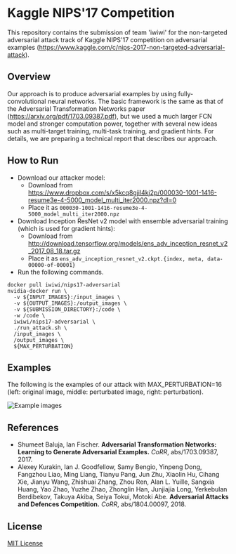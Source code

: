 # Kaggle NIPS'17 Competition

This repository contains the submission of team 'iwiwi' for the non-targeted adversarial attack track of Kaggle NIPS'17 competition on adversarial examples (https://www.kaggle.com/c/nips-2017-non-targeted-adversarial-attack).

## Overview

Our approach is to produce adversarial examples by using fully-convolutional neural networks. The basic framework is the same as that of the Adversarial Transformation Networks paper (https://arxiv.org/pdf/1703.09387.pdf), but we used a much larger FCN model and stronger computation power, together with several new ideas such as multi-target training, multi-task training, and gradient hints. For details, we are preparing a technical report that describes our approach.


## How to Run

* Download our attacker model:
	* Download from https://www.dropbox.com/s/x5kcq8gjil4kj2p/000030-1001-1416-resume3e-4-5000_model_multi_iter2000.npz?dl=0
	* Place it as `000030-1001-1416-resume3e-4-5000_model_multi_iter2000.npz`
* Download Inception ResNet v2 model with ensemble adversarial training (which is used for gradient hints):
	* Download from http://download.tensorflow.org/models/ens_adv_inception_resnet_v2_2017_08_18.tar.gz 
	* Place it as `ens_adv_inception_resnet_v2.ckpt.{index, meta, data-00000-of-00001}`
* Run the following commands.

```
docker pull iwiwi/nips17-adversarial
nvidia-docker run \
  -v ${INPUT_IMAGES}:/input_images \
  -v ${OUTPUT_IMAGES}:/output_images \
  -v ${SUBMISSION_DIRECTORY}:/code \
  -w /code \
  iwiwi/nips17-adversarial \
  ./run_attack.sh \
  /input_images \
  /output_images \
  ${MAX_PERTURBATION}
```


## Examples

The following is the examples of our attack with MAX_PERTURBATION=16 (left: original image, middle: perturbated image, right: perturbation).

![Example images](examples.png)


## References

* Shumeet Baluja, Ian Fischer. **Adversarial Transformation Networks: Learning to Generate Adversarial Examples.** *CoRR*, abs/1703.09387, 2017.
* Alexey Kurakin, Ian J. Goodfellow, Samy Bengio, Yinpeng Dong, Fangzhou Liao, Ming Liang, Tianyu Pang, Jun Zhu, Xiaolin Hu, Cihang Xie, Jianyu Wang, Zhishuai Zhang, Zhou Ren, Alan L. Yuille, Sangxia Huang, Yao Zhao, Yuzhe Zhao, Zhonglin Han, Junjiajia Long, Yerkebulan Berdibekov, Takuya Akiba, Seiya Tokui, Motoki Abe. **Adversarial Attacks and Defences Competition.** *CoRR*, abs/1804.00097, 2018.


## License

[MIT License](LICENSE)
